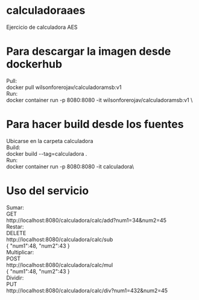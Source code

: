 # calculadoraaes
Ejercicio de calculadora AES

# Para descargar la imagen desde dockerhub
Pull:\
docker pull  wilsonforerojav/calculadoramsb:v1\
Run:\
docker container run -p 8080:8080 -it wilsonforerojav/calculadoramsb:v1      \

# Para hacer build desde los fuentes
Ubicarse en la carpeta calculadora\
Build:\
docker build --tag=calculadora .      \
Run:\
docker container run -p 8080:8080 -it calculadora\

# Uso del servicio
Sumar:\
GET\
http://localhost:8080/calculadora/calc/add?num1=34&num2=45 \
Restar:\
DELETE\
http://localhost:8080/calculadora/calc/sub \
{
	"num1":48,
	"num2":43
}\
Multiplicar:\
POST\
http://localhost:8080/calculadora/calc/mul \
{
	"num1":48,
	"num2":43
}\
Dividir:\
PUT\
http://localhost:8080/calculadora/calc/div?num1=432&num2=45

